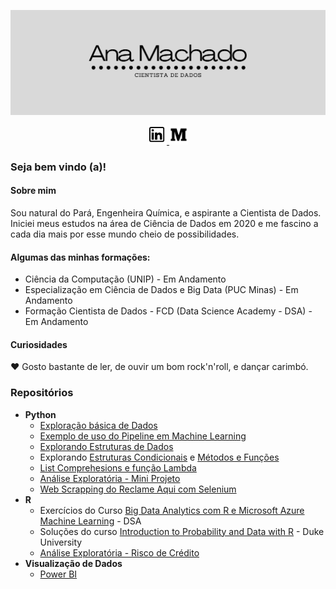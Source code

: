 ![Capa](https://github.com/avmachado/avmachado/blob/master/card.png)
<p align=center> 
  <a href = "https://www.linkedin.com/in/ana-paula-machado-005/"><img src="linkedin1.png" width = 30px> </a> 
  <a href = "https://medium.com/@vieirapmachado"><img src="medium1.png" width = 30px> </a> 
</p>

### Seja bem vindo (a)!
#### Sobre mim
Sou natural do Pará, Engenheira Química, e aspirante a Cientista de Dados. <br>
Iniciei meus estudos na área de Ciência de Dados em 2020 e me fascino a cada dia mais por esse mundo cheio de possibilidades. <br>

#### Algumas das minhas formações:

- Ciência da Computação (UNIP) - Em Andamento
- Especialização em Ciência de Dados e Big Data (PUC Minas) - Em Andamento
- Formação Cientista de Dados - FCD (Data Science Academy -  DSA) - Em Andamento


#### Curiosidades
:heart: Gosto bastante de ler, de ouvir um bom rock'n'roll, e dançar carimbó.

### Repositórios
- <b>Python</b>
  - [Exploração básica de Dados](https://github.com/avmachado/pythonspark/blob/main/Exercicios-Cap03.ipynb)
  - [Exemplo de uso do Pipeline em Machine Learning](https://github.com/avmachado/pythonspark/blob/main/Desafio-Cap06-PCA-LR.ipynb)
  - [Explorando Estruturas de Dados](https://github.com/avmachado/python-dsa/blob/master/cap02-estruturas-de-dados/estruturas-de-dados.ipynb)
  - Explorando [Estruturas Condicionais](https://github.com/avmachado/python-dsa/blob/master/cap03-condicionais-metodos-funcoes/condicionais.ipynb) e [Métodos e Funções](https://github.com/avmachado/python-dsa/blob/master/cap03-condicionais-metodos-funcoes/metodos-funcoes.ipynb)
  - [List Comprehesions e função Lambda](https://github.com/avmachado/python-dsa/blob/master/cap04-arquivos-funcoes-builtin-modulos-pacotes/tratamento-de-arquivos-funcoes-builtin.ipynb)
  - [Análise Exploratória - Mini Projeto](https://github.com/avmachado/python-dsa/tree/master/cap08-analise-exploratoria/mini-projeto)
  - [Web Scrapping do Reclame Aqui com Selenium](https://github.com/avmachado/webscrapping_reclameaqui)
- <b>R</b>
  - Exercícios do Curso [Big Data Analytics com R e Microsoft Azure Machine Learning](https://github.com/avmachado/r-dsa) - DSA
  - Soluções do curso [Introduction to Probability and Data with R](https://github.com/avmachado/probability-with-R) - Duke University
  - [Análise Exploratória - Risco de Crédito](https://github.com/avmachado/AED_CreditRisk)
- <b>Visualização de Dados</b>
  - [Power BI](https://github.com/avmachado/Dashboards-Power-BI)


